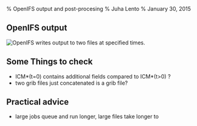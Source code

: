 % OpenIFS output and post-procesing
% Juha Lento
% January 30, 2015


OpenIFS output
--------------

![OpenIFS writes output to two files at specified
 times.](include/OIFSOutput.svg)

Some Things to check
--------------------

- ICM*(t=0) contains additional fields compared to ICM*(t>0) ?
- two grib files just concatenated is a grib file?


Practical advice
----------------

- large jobs queue and run longer, large files take longer to 
